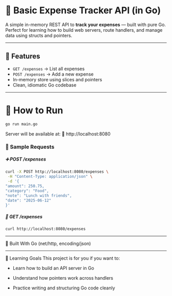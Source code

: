 # 💸 Basic Expense Tracker API (in Go)

A simple in-memory REST API to **track your expenses** — built with pure Go.  
Perfect for learning how to build web servers, route handlers, and manage data using structs and pointers.

---

## 🚀 Features

- `GET /expenses` → List all expenses
- `POST /expenses` → Add a new expense
- In-memory store using slices and pointers
- Clean, idiomatic Go codebase

---

# 🔧 How to Run

```bash
go run main.go
```

Server will be available at:
📍 http://localhost:8080

### 🧪 Sample Requests

##### ➕ POST /expenses

```bash
curl -X POST http://localhost:8080/expenses \
 -H "Content-Type: application/json" \
 -d '{
"amount": 250.75,
"category": "Food",
"note": "Lunch with friends",
"date": "2025-06-12"
}'
```

##### 📄 GET /expenses

```bash
curl http://localhost:8080/expenses
```

---

🧠 Built With
Go (net/http, encoding/json)

---

📘 Learning Goals
This project is for you if you want to:

- Learn how to build an API server in Go

- Understand how pointers work across handlers

- Practice writing and structuring Go code cleanly
